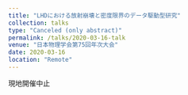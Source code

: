 ```yaml
---
title: "LHDにおける放射崩壊と密度限界のデータ駆動型研究"
collection: talks
type: "Canceled (only abstract)"
permalink: /talks/2020-03-16-talk
venue: "日本物理学会第75回年次大会"
date: 2020-03-16
location: "Remote"
---
```


現地開催中止